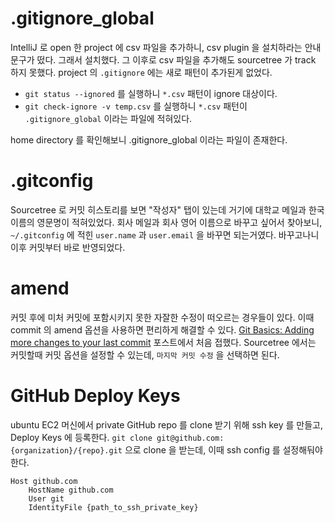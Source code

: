 # .gitignore_global

IntelliJ 로 open 한 project 에 csv 파일을 추가하니, csv plugin 을 설치하라는 안내 문구가 떴다. 그래서 설치했다. 그 이후로 csv 파일을 추가해도 sourcetree 가 track 하지 못했다. project 의 `.gitignore` 에는 새로 패턴이 추가된게 없었다.

* `git status --ignored` 를 실행하니 `*.csv` 패턴이 ignore 대상이다.
* `git check-ignore -v temp.csv` 를 실행하니 `*.csv` 패턴이 `.gitignore_global` 이라는 파일에 적혀있다.

home directory 를 확인해보니 .gitignore_global 이라는 파일이 존재한다.

# .gitconfig

Sourcetree 로 커밋 히스토리를 보면 "작성자" 탭이 있는데 거기에 대학교 메일과 한국 이름의 영문명이 적혀있었다. 회사 메일과 회사 영어 이름으로 바꾸고 싶어서 찾아보니, `~/.gitconfig` 에 적힌 `user.name` 과 `user.email` 을 바꾸면 되는거였다. 바꾸고나니 이후 커밋부터 바로 반영되었다.

# amend

커밋 후에 미처 커밋에 포함시키지 못한 자잘한 수정이 떠오르는 경우들이 있다. 이때 commit 의 amend 옵션을 사용하면 편리하게 해결할 수 있다. [Git Basics: Adding more changes to your last commit](https://medium.com/@igor_marques/git-basics-adding-more-changes-to-your-last-commit-1629344cb9a8) 포스트에서 처음 접했다. Sourcetree 에서는 커밋할때 커밋 옵션을 설정할 수 있는데, `마지막 커밋 수정` 을 선택하면 된다.

# GitHub Deploy Keys

ubuntu EC2 머신에서 private GitHub repo 를 clone 받기 위해 ssh key 를 만들고, Deploy Keys 에 등록한다. `git clone git@github.com:{organization}/{repo}.git` 으로 clone 을 받는데, 이때 ssh config 를 설정해둬야 한다.

```ssh
Host github.com
    HostName github.com
    User git
    IdentityFile {path_to_ssh_private_key}
```